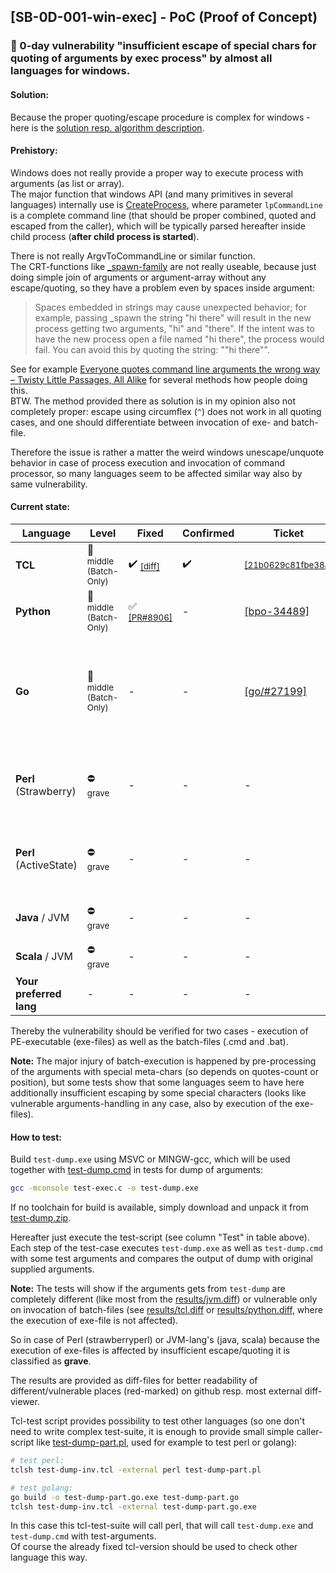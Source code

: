 ## [SB-0D-001-win-exec] - PoC (Proof of Concept)

### &#x1F6A8; 0-day vulnerability "insufficient escape of special chars for quoting of arguments by exec process" by almost all languages for windows.

#### Solution:

Because the proper quoting/escape procedure is complex for windows - here is the [solution resp. algorithm description](https://github.com/sebres/PoC/blob/master/SB-0D-001-win-exec/SOLUTION.md).

#### Prehistory:

Windows does not really provide a proper way to execute process with arguments (as list or array).<br/>
The major function that windows API (and many primitives in several languages) internally use is [CreateProcess](https://msdn.microsoft.com/en-us/ms682425), 
where parameter `lpCommandLine` is a complete command line (that should be proper combined, quoted and escaped from the caller),
which will be typically parsed hereafter inside child process (**after child process is started**).

There is not really ArgvToCommandLine or similar function.<br/>
The CRT-functions like [_spawn-family](https://msdn.microsoft.com/en-us/library/20y988d2.aspx) are not really useable,
because just doing simple join of arguments or argument-array without any escape/quoting, so they have a problem even by spaces inside argument:
> Spaces embedded in strings may cause unexpected behavior; for example, passing _spawn the string "hi there" will result in the new process getting two arguments, "hi" and "there". 
If the intent was to have the new process open a file named "hi there", the process would fail. You can avoid this by quoting the string: "\"hi there\"".

See for example 
[Everyone quotes command line arguments the wrong way – Twisty Little Passages, All Alike](https://blogs.msdn.microsoft.com/twistylittlepassagesallalike/2011/04/23/everyone-quotes-command-line-arguments-the-wrong-way/) 
for several methods how people doing this.<br/>
BTW. The method provided there as solution is in my opinion also not completely proper: escape using circumflex (`^`) does not work in all quoting cases, 
and one should differentiate between invocation of exe- and batch-file.

Therefore the issue is rather a matter the weird windows unescape/unquote behavior in case of process execution and invocation of command processor,
so many languages seem to be affected similar way also by same vulnerability.

#### Current state:

Language | Level | Fixed | Confirmed | Ticket | Test | Result
--- | --- | --- | --- | --- | --- | ---
**TCL** | :no_entry_sign: <sub>middle (Batch-Only)</sub> | :heavy_check_mark: <sub>[[diff]](https://core.tcl-lang.org/tcl/vdiff?from=core-8-5-branch&to=0-day-21b0629c81)</sub> | :heavy_check_mark: | <sub>[[21b0629c81fbe38a]](https://core.tcl-lang.org/tcl/info/21b0629c81fbe38a)</sub> | <sub>tclsh [test-dump-inv.tcl](test-dump-inv.tcl)</sub> | <sub>[result](results/tcl.diff)</sub>
**Python** | :no_entry_sign: <sub>middle (Batch-Only)</sub> | :white_check_mark: <sub>[[PR#8906]](https://github.com/python/cpython/pull/8906)</sub> | - | [[bpo-34489]](https://bugs.python.org/issue34489)</sub> | <sub>python [test-dump-inv.py](test-dump-inv.py)</sub> | <sub>[result](results/python.diff)</sub>
**Go** | :no_entry_sign: <sub>middle (Batch-Only)</sub> | - | - | [[go/#27199]](https://github.com/golang/go/issues/27199) | <sub>go build -o test-dump-part.go.exe [test-dump-part.go](test-dump-part.go)<br/>tclsh test-dump-inv.tcl -external test-dump-part.go.exe</sub> | <sub>[result](results/go.diff)</sub>
**Perl** (Strawberry) | :no_entry: <sub>grave</sub> | - | - | - | <sub>tclsh test-dump-inv.tcl -external perl [test-dump-part.pl](test-dump-part.pl)</sub> | <sub>[result](results/perl.diff)</sub>
**Perl** (ActiveState) | :no_entry: <sub>grave</sub> | - | - | - | <sub>tclsh test-dump-inv.tcl -external perl [test-dump-part.pl](test-dump-part.pl)</sub> | <sub>[result](results/perl.diff)</sub>
**Java** / JVM | :no_entry: <sub>grave</sub> | - | - | - | <sub>[test-dump-inv.java](test-dump-inv.java) <br/> [test-dump-inv.java.cmd](test-dump-inv.java.cmd)</sub> | <sub>[result](results/jvm.diff)</sub>
**Scala** / JVM | :no_entry: <sub>grave</sub> | - | - | - | <sub>scala [test-dump-inv.scala](test-dump-inv.scala)</sub> | <sub>[result](results/jvm.diff)</sub>
**Your preferred lang** | - | - | - | - | - | -

Thereby the vulnerability should be verified for two cases - execution of PE-executable (exe-files) as well as the batch-files (.cmd and .bat).

**Note:**
The major injury of batch-execution is happened by pre-processing of the arguments with special meta-chars (so depends on quotes-count or position), but some tests show that some languages seem to have here additionally insufficient escaping by some special characters (looks like vulnerable arguments-handling in any case, also by execution of the exe-files).

#### How to test:

Build `test-dump.exe` using MSVC or MINGW-gcc, which will be used together with [test-dump.cmd](test-dump.cmd) in tests for dump of arguments:
```bash
gcc -mconsole test-exec.c -o test-dump.exe
```
If no toolchain for build is available, simply download and unpack it from [test-dump.zip](https://github.com/sebres/PoC/files/2316009/test-dump.zip).

Hereafter just execute the test-script (see column "Test" in table above).
Each step of the test-case executes `test-dump.exe` as well as `test-dump.cmd` with some test arguments 
and compares the output of dump with original supplied arguments.

**Note:**
The tests will show if the arguments gets from `test-dump` are completely different (like most from the [results/jvm.diff](results/jvm.diff)) or vulnerable only on invocation of batch-files (see [results/tcl.diff](results/tcl.diff) or [results/python.diff](results/python.diff), where the execution of exe-file is not affected).

So in case of Perl (strawberryperl) or JVM-lang's (java, scala) because the execution of exe-files is affected by insufficient escape/quoting it is classified as **grave**.

The results are provided as diff-files for better readability of different/vulnerable places (red-marked) on github resp. most external diff-viewer.

Tcl-test script provides possibility to test other languages (so one don't need to write complex test-suite, it is enough to provide small simple caller-script like [test-dump-part.pl](test-dump-part.pl), used for example to test perl or golang):
```bash
# test perl:
tclsh test-dump-inv.tcl -external perl test-dump-part.pl

# test golang:
go build -o test-dump-part.go.exe test-dump-part.go
tclsh test-dump-inv.tcl -external test-dump-part.go.exe
```
In this case this tcl-test-suite will call perl, that will call `test-dump.exe` and `test-dump.cmd` with test-arguments.<br/>
Of course the already fixed tcl-version should be used to check other language this way.
